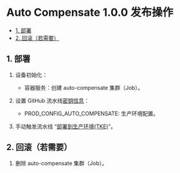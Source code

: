 # Auto Compensate 1.0.0 发布操作<!-- omit in toc -->

- [1. 部署](#1-部署)
- [2. 回滚（若需要）](#2-回滚若需要)

## 1. 部署

1. 设备初始化：

   - 容器服务：创建 auto-compensate 集群（Job）。

2. 设置 GitHub 流水线[密钥信息](https://github.com/organizations/fooins/settings/secrets/actions)：

   - PROD_CONFIG_AUTO_COMPENSATE: 生产环境配置。

3. 手动触发流水线 “[部署到生产环境(TKE)](https://github.com/fooins/auto-compensate/actions/workflows/deploy-to-prod-tke.yaml)”。

## 2. 回滚（若需要）

1. 删除 auto-compensate 集群（Job）。
